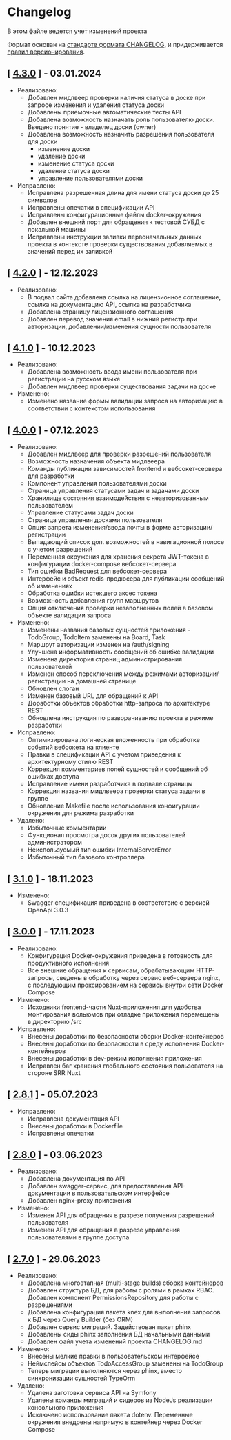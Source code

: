 # Changelog

В этом файле ведется учет изменений проекта

Формат основан на [стандарте формата CHANGELOG](https://keepachangelog.com/en/1.0.0/),
и придерживается [правил версионирования](https://semver.org/spec/v2.0.0.html).

## [ [4.3.0](https://github.com/bogachevskes/todo-skill-up/releases/tag/4.3.0) ] - 03.01.2024

- Реализовано:
  - Добавлен мидлвеер проверки наличия статуса в доске при запросе изменения и удаления статуса доски
  - Добавлены приемочные автоматические тесты API
  - Добавлена возможность назначать роль пользователю доски. Введено понятие - владелец доски (owner)
  - Добавлена возможность назначить разрешения пользователя для доски
    - изменение доски
    - удаление доски
    - изменение статуса доски
    - удаление статуса доски
    - управление пользователями доски
- Исправлено:
  - Исправлена разрешенная длина для имени статуса доски до 25 символов
  - Исправлены опечатки в спецификации API
  - Исправлены конфигурационные файлы docker-окружения
  - Добавлен внешний порт для обращения к тестовой СУБД с локальной машины
  - Исправлены инструкции заливки первоначальных данных проекта в контексте проверки существования добавляемых в значений перед их заливкой

## [ [4.2.0](https://github.com/bogachevskes/todo-skill-up/releases/tag/4.2.0) ] - 12.12.2023

- Реализовано:
  - В подвал сайта добавлена ссылка на лицензионное соглашение, ссылка на документацию API, ссылка на разработчика
  - Добавлена страницу лицензионного соглашения
  - Добавлен перевод значения email в нижний регистр при авторизации, добавлении/изменения сущности пользователя

## [ [4.1.0](https://github.com/bogachevskes/todo-skill-up/releases/tag/4.1.0) ] - 10.12.2023

- Реализовано:
  - Добавлена возможность ввода имени пользователя при регистрации на русском языке
  - Добавлен мидлвеер проверки существования задачи на доске
- Изменено:
  - Изменено название формы валидации запроса на авторизацию в соответствии с контекстом использования

## [ [4.0.0](https://github.com/bogachevskes/todo-skill-up/releases/tag/4.0.0) ] - 07.12.2023

- Реализовано:
  - Добавлен мидлвеер для проверки разрешений пользователя
  - Возможность назначения объекта мидлвеера
  - Команды публикации зависимостей frontend и вебсокет-сервера для разработки
  - Компонент управления пользователями доски
  - Страница управления статусами задач и задачами доски
  - Хранилище состояния взаимодействия с неавторизованным пользователем
  - Управление статусами задач доски
  - Страница управления досками пользователя
  - Опция запрета изменения/ввода почты в форме авторизации/регистрации
  - Выпадающий список доп. возможностей в навигационной полосе с учетом разрешений
  - Переменная окружения для хранения секрета JWT-токена в конфигурации docker-compose вебсокет-сервера
  - Тип ошибки BadRequest для вебсокет-сервера
  - Интерфейс и объект redis-продюсера для публикации сообщений об изменениях
  - Обработка ошибки истекшего аксес токена
  - Возможность добавления групп маршрутов
  - Опция отключения проверки незаполненных полей в базовом объекте валидации запроса
- Изменено:
  - Изменены названия базовых сущностей приложения - TodoGroup, TodoItem заменены на Board, Task
  - Маршрут авторизации изменен на /auth/signing
  - Улучшена информативность сообщений об ошибке валидации
  - Изменена директория страниц администрирования пользователей
  - Изменен способ переключения между режимами авторизации/регистрации на домашней странице
  - Обновлен слоган
  - Изменен базовый URL для обращений к API
  - Доработки объектов обработки http-запроса по архитектуре REST
  - Обновлена инструкция по разворачиванию проекта в режиме разработки
- Исправлено:
  - Оптимизирована логическая вложенность при обработке событий вебсокета на клиенте
  - Правки в спецификации API с учетом приведения к архитектурному стилю REST
  - Коррекция комментариев полей сущностей и сообщений об ошибках доступа
  - Исправление имени разработчика в подвале страницы
  - Коррекция названия мидлвеера проверки статуса задачи в группе
  - Обновление Makefile после использования конфигурации окружения для режима разработки
- Удалено:
  - Избыточные комментарии
  - Функционал просмотра досок других пользователей администратором
  - Неиспользуемый тип ошибки InternalServerError
  - Избыточный тип базового контроллера

## [ [3.1.0](https://github.com/bogachevskes/todo-skill-up/releases/tag/3.1.0) ] - 18.11.2023

- Изменено:
  - Swagger спецификация приведена в соответствие с версией OpenApi 3.0.3

## [ [3.0.0](https://github.com/bogachevskes/todo-skill-up/releases/tag/3.0.0) ] - 17.11.2023

- Реализовано:
  - Конфигурация Docker-окружения приведена в готовность для продуктивного исполнения
  - Все внешние обращения к сервисам, обрабатывающим HTTP-запросы, сведены в обработку через сервис веб-сервера nginx, с последующим проксированием на сервисы внутри сети Docker Compose
- Изменено:
  - Исходники frontend-части Nuxt-приложения для удобства монтирования вольюмов при отладке приложения перемещены в директорию /src
- Исправлено:
  - Внесены доработки по безопасности сборки Docker-контейнеров
  - Внесены доработки по безопасности в среду исполнения Docker-контейнеров
  - Внесены доработки в dev-режим исполнения приложения
  - Исправлен баг хранения глобального состояния пользователя на стороне SRR Nuxt

## [ [2.8.1](https://github.com/bogachevskes/todo-skill-up/releases/tag/2.8.1) ] - 05.07.2023

- Исправлено:
  - Исправлена документация API
  - Внесены доработки в Dockerfile
  - Исправлены опечатки

## [ [2.8.0](https://github.com/bogachevskes/todo-skill-up/releases/tag/2.8.0) ] - 03.06.2023

- Реализовано:
  - Добавлена документация по API
  - Добавлен swagger-сервис, для предоставления API-документации в пользовательском интерфейсе
  - Добавлен nginx-proxy приложения
- Изменено:
  - Изменен API для обращения в разрезе получения разрешений пользователя
  - Изменен API для обращения в разрезе управления пользователями в группе доступа

## [ [2.7.0](https://github.com/bogachevskes/todo-skill-up/releases/tag/2.7.0) ] - 29.06.2023

- Реализовано:
    - Добавлена многоэтапная (multi-stage builds) сборка контейнеров
    - Добавлен структура БД, для работы с ролями в рамках RBAC. Добавлен компонент PermissionsRepository для работы с разрешениями
    - Добавлена конфигурация пакета knex для выполнения запросов к БД через Query Builder (без ORM)
    - Добавлен сервис миграций. Задействован пакет phinx
    - Добавлены сиды phinx заполнения БД начальными данными
    - Добавлен файл учета изменений проекта CHANGELOG.md
- Изменено:
    - Внесены мелкие правки в пользовательском интерфейсе
    - Неймспейсы объектов TodoAccessGroup заменены на TodoGroup
    - Теперь миграции выполняются через phinx, вместо синхронизации сущностей TypeOrm
- Удалено:
    - Удалена заготовка сервиса API на Symfony
    - Удалены команды миграций и сидеров из NodeJs реализации консольного приложения
    - Исключено использование пакета dotenv. Переменные окружения внедрены напрямую в контейнер через Docker Compose
